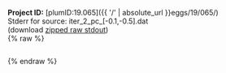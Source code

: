 **Project ID:** [plumID:19.065]({{ '/' | absolute_url }}eggs/19/065/)  
Stderr for source:  iter_2_pc_[-0.1,-0.5].dat   
(download [zipped raw stdout](iter_2_pc_[-0.1,-0.5].dat.plumed.stdout.txt.zip))  
{% raw %}
<pre>
</pre>
{% endraw %}
